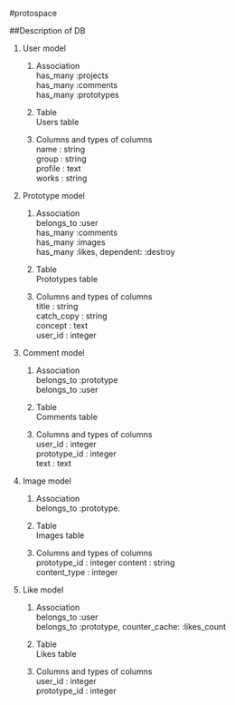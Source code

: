 #protospace

##Description of DB

1. User model  
	1. Association    
	  has\_many  :projects  
	  has\_many  :comments  
	  has\_many  :prototypes   
	   
	2. Table  
	  Users table  
	   
	3. Columns and types of columns  
		name     :  string  
		group    :  string  
		profile  :  text  
		works     :  string
		
	  
2. Prototype model  
	1. Association  
	  belongs\_to :user  
	  has\_many   :comments  
	  has\_many   :images  
	  has\_many   :likes, dependent: :destroy  
	  
	2. Table  
	  Prototypes table
	  
	3. Columns and types of columns  
	    title        :  string  
  	  catch\_copy  :  string  
  	  concept      :  text  
  	  user\_id     :  integer
	  
3. Comment model
	1. Association  
	  belongs\_to :prototype  
	  belongs\_to :user  
	  
	2. Table  
	  Comments table
	  
	3. Columns and types of columns  
	  user\_id     :  integer  
	  prototype\_id  :  integer  
	  text         :  text  
  	  
4. Image model
	1. Association  
	  belongs\_to :prototype.  
	  
	2. Table  
	  Images table
	  
	3. Columns and types of columns  
	  prototype\_id  :  integer
	  content        :  string  
	  content\_type   :  integer
    
5. Like model  
	1. Association  
	  belongs\_to :user  
	  belongs\_to :prototype, counter\_cache: :likes\_count  
	  
	2. Table  
	  Likes table
	  
	3. Columns and types of columns  
	  user\_id       :  integer  
	  prototype\_id  :  integer
	    
	   

